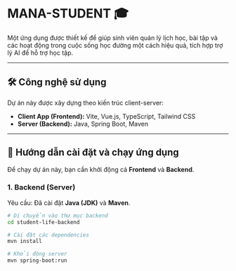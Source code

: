 # MANA-STUDENT 🎓

Một ứng dụng được thiết kế để giúp sinh viên quản lý lịch học, bài tập và các hoạt động trong cuộc sống học đường một cách hiệu quả, tích hợp trợ lý AI để hỗ trợ học tập.

---

## 🛠️ Công nghệ sử dụng

Dự án này được xây dựng theo kiến trúc client-server:

- **Client App (Frontend):** Vite, Vue.js, TypeScript, Tailwind CSS
- **Server (Backend):** Java, Spring Boot, Maven

---

## 🏃 Hướng dẫn cài đặt và chạy ứng dụng

Để chạy dự án này, bạn cần khởi động cả **Frontend** và **Backend**.

### 1. Backend (Server)

Yêu cầu: Đã cài đặt **Java (JDK)** và **Maven**.

```bash
# Di chuyển vào thư mục backend
cd student-life-backend

# Cài đặt các dependencies
mvn install

# Khởi động server
mvn spring-boot:run
